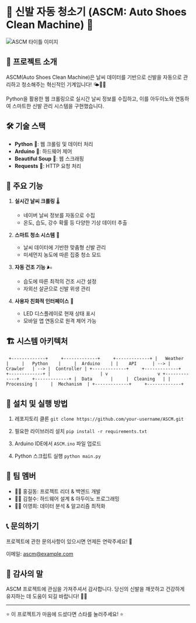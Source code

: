 # 🌟 신발 자동 청소기 (ASCM: Auto Shoes Clean Machine) 🌟

![ASCM 타이틀 이미지](./title_image.jpg)

## 📌 프로젝트 소개

ASCM(Auto Shoes Clean Machine)은 날씨 데이터를 기반으로 신발을 자동으로 관리하고 청소해주는 혁신적인 기계입니다! 🌤️👟✨

Python을 활용한 웹 크롤링으로 실시간 날씨 정보를 수집하고, 이를 아두이노와 연동하여 스마트한 신발 관리 시스템을 구현했습니다.

## 🛠️ 기술 스택

- **Python** 🐍: 웹 크롤링 및 데이터 처리
- **Arduino** 🤖: 하드웨어 제어
- **Beautiful Soup** 🍲: 웹 스크래핑
- **Requests** 📡: HTTP 요청 처리

## 🌈 주요 기능

1. **실시간 날씨 크롤링** 🌡️
   - 네이버 날씨 정보를 자동으로 수집
   - 온도, 습도, 강수 확률 등 다양한 기상 데이터 추출

2. **스마트 청소 시스템** 🧼
   - 날씨 데이터에 기반한 맞춤형 신발 관리
   - 미세먼지 농도에 따른 집중 청소 모드

3. **자동 건조 기능** 🌬️
   - 습도에 따른 최적의 건조 시간 설정
   - 자외선 살균으로 신발 위생 관리

4. **사용자 친화적 인터페이스** 📱
   - LED 디스플레이로 현재 상태 표시
   - 모바일 앱 연동으로 원격 제어 가능

## 🏗️ 시스템 아키텍처
​```
+-------------+     +-------------+     +-------------+
|   Weather   |     |   Python    |     |  Arduino    |
|    API      | --> |   Crawler   | --> |  Controller |
+-------------+     +-------------+     +-------------+
                           |                   |
                           v                   v
                    +-------------+     +-------------+
                    |  Data       |     |  Cleaning   |
                    |  Processing |     |  Mechanism  |
                    +-------------+     +-------------+
​```



## 🚀 설치 및 실행 방법

1. 레포지토리 클론
```git clone https://github.com/your-username/ASCM.git```

2. 필요한 라이브러리 설치
```pip install -r requirements.txt```

3. Arduino IDE에서 `ASCM.ino` 파일 업로드

4. Python 스크립트 실행
```python main.py```


## 👥 팀 멤버

- 🧑‍💻 홍길동: 프로젝트 리더 & 백엔드 개발
- 👩‍💻 김철수: 하드웨어 설계 & 아두이노 프로그래밍
- 🧑‍🔬 이영희: 데이터 분석 & 알고리즘 최적화

## 📞 문의하기

프로젝트에 관한 문의사항이 있으시면 언제든 연락주세요! 📧

이메일: ascm@example.com

## 🙏 감사의 말

ASCM 프로젝트에 관심을 가져주셔서 감사합니다. 당신의 신발을 깨끗하고 건강하게 유지하는 데 도움이 되길 바랍니다! 👟💖

---

⭐ 이 프로젝트가 마음에 드셨다면 스타를 눌러주세요! ⭐

